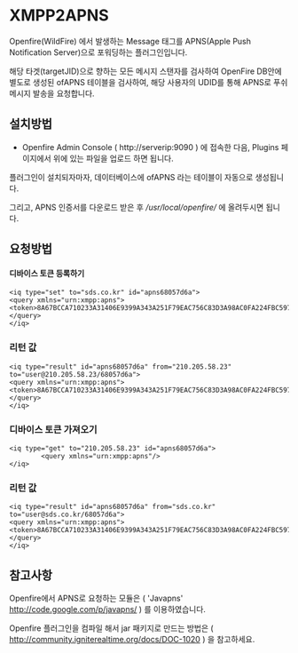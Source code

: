 # XMPP2APNS

Openfire(WildFire) 에서 발생하는 Message 태그를 APNS(Apple Push Notification Server)으로 포워딩하는 플러그인입니다.

해당 타겟(targetJID)으로 향하는 모든 메시지 스탠자를 검사하여 OpenFire DB안에 별도로 생성된 ofAPNS 테이블을 검사하여, 해당 사용자의 UDID를 통해 APNS로 푸쉬 메시지 발송을 요청합니다.

## 설치방법
 
* Openfire Admin Console ( http://serverip:9090 ) 에 접속한 다음, Plugins 페이지에서 위에 있는 파일을 업로드 하면 됩니다.

플러그인이 설치되자마자, 데이터베이스에 ofAPNS 라는 테이블이 자동으로 생성됩니다.

그리고, APNS 인증서를 다운로드 받은 후 */usr/local/openfire/* 에 올려두시면 됩니다.

## 요청방법

#### 디바이스 토큰 등록하기
	<iq type="set" to="sds.co.kr" id="apns68057d6a">
	<query xmlns="urn:xmpp:apns">
	<token>8A67BCCA710233A31406E9399A343A251F79EAC756C83D3A98AC0FA224FBC597</token>
	</query>
	</iq>

### 리턴 값
	<iq type="result" id="apns68057d6a" from="210.205.58.23" to="user@210.205.58.23/68057d6a">
	<query xmlns="urn:xmpp:apns">
	<token>8A67BCCA710233A31406E9399A343A251F79EAC756C83D3A98AC0FA224FBC597</token>
	</query>
	</iq>
	
### 디바이스 토큰 가져오기
	<iq type="get" to="210.205.58.23" id="apns68057d6a">
       		<query xmlns="urn:xmpp:apns"/>
	</iq>

### 리턴 값
	<iq type="result" id="apns68057d6a" from="sds.co.kr" to="user@sds.co.kr/68057d6a">
	<query xmlns="urn:xmpp:apns">
	<token>8A67BCCA710233A31406E9399A343A251F79EAC756C83D3A98AC0FA224FBC597</token>
	</query>
	</iq>

## 참고사항

Openfire에서 APNS로 요청하는 모듈은 ( 'Javapns' http://code.google.com/p/javapns/ ) 를 이용하였습니다.

Openfire 플러그인을 컴파일 해서 jar 패키지로 만드는 방법은 ( http://community.igniterealtime.org/docs/DOC-1020 ) 을 참고하세요.
